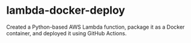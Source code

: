 # lambda-docker-deploy
Created a Python-based AWS Lambda function, package it as a Docker container, and deployed it using GitHub Actions.

